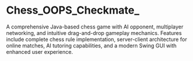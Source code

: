 # Chess_OOPS_Checkmate_
A comprehensive Java-based chess game with AI opponent, multiplayer networking, and intuitive drag-and-drop gameplay mechanics. Features include complete chess rule implementation, server-client architecture for online matches, AI tutoring capabilities, and a modern Swing GUI with enhanced user experience.
